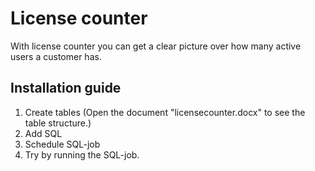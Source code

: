 #  License counter #

With license counter you can get a clear picture over how many active users a customer has.

## Installation guide
1. Create tables (Open the document "licensecounter.docx" to see the table structure.)
2. Add SQL
3. Schedule SQL-job
4. Try by running the SQL-job. 
